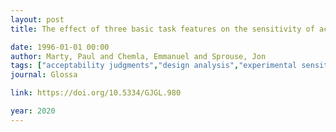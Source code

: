 ```yaml
---
layout: post
title: The effect of three basic task features on the sensitivity of acceptability judgment tasks

date: 1996-01-01 00:00
author: Marty, Paul and Chemla, Emmanuel and Sprouse, Jon
tags: ["acceptability judgments","design analysis","experimental sensitivity","experimental syntax","linguistic methodology","quantitative methods"]
journal: Glossa

link: https://doi.org/10.5334/GJGL.980

year: 2020
---
```



